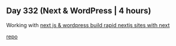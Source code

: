 ## Day 332 (Next & WordPress | 4 hours)

Working with [next js & wordpress build rapid nextjs sites with next](https://www.udemy.com/course/next-js-wordpress/)

[repo](https://github.com/alexvyber/next-and-wordpress.git)



